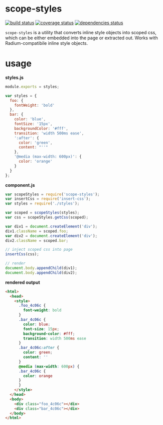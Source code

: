 # scope-styles

[![build status][build-badge]][build-href]
[![coverage status][coverage-badge]][coverage-href]
[![dependencies status][deps-badge]][deps-href]

`scope-styles` is a utility that converts inline style objects into scoped css, which can be either embedded into the page or extracted out. Works with Radium-compatibile inline style objects.

# usage

**styles.js**
```javascript
module.exports = styles;

var styles = {
  foo: {
    fontWeight: 'bold'
  },
  bar: {
    color: 'blue',
    fontSize: '15px',
    backgroundColor: '#fff',
    transition: 'width 500ms ease',
    ':after': {
      color: 'green',
      content: "''"
    },
    '@media (max-width: 600px)': {
      color: 'orange'
    }
  }
};
```

**component.js**
```javascript
var scopeStyles = require('scope-styles');
var insertCss = require('insert-css');
var styles = require('./styles');

var scoped = scopeStyles(styles);
var css = scopeStyles.getCss(scoped);

var div1 = document.createElement('div');
div1.className = scoped.foo;
var div2 = document.createElement('div');
div2.className = scoped.bar;

// inject scoped css into page
insertCss(css);

// render
document.body.appendChild(div1);
document.body.appendChild(div2);

```

**rendered output**
```html
<html>
  <head>
    <style>
      .foo_4c06c {
        font-weight: bold
      }
      .bar_4c06c {
        color: blue;
        font-size: 15px;
        background-color: #fff;
        transition: width 500ms ease
      }
      .bar_4c06c:after {
        color: green;
        content: ''
      }
      @media (max-width: 600px) {
      .bar_4c06c {
        color: orange
      }
      }
    </style>
  </head>
  <body>
    <div class="foo_4c06c"></div>
    <div class="bar_4c06c"></div>
  </body>
</html>
```

[build-badge]: https://travis-ci.org/rtsao/scope-styles.svg?branch=master
[build-href]: https://travis-ci.org/rtsao/scope-styles
[coverage-badge]: https://coveralls.io/repos/rtsao/scope-styles/badge.svg?branch=master&service=github
[coverage-href]: https://coveralls.io/github/rtsao/scope-styles?branch=master
[deps-badge]: https://david-dm.org/rtsao/scope-styles.svg
[deps-href]: https://david-dm.org/rtsao/scope-styles
